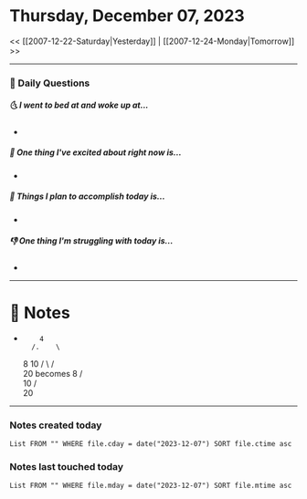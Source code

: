 # Thursday, December 07, 2023

<< [[2007-12-22-Saturday|Yesterday]] | [[2007-12-24-Monday|Tomorrow]] >>

---
### 📅 Daily Questions
##### 🌜 I went to bed at and woke up at...
- 

##### 🙌 One thing I've excited about right now is...
- 

##### 🚀 Things I plan to accomplish today is...
- 

##### 👎 One thing I'm struggling with today is...
- 

---
# 📝 Notes
-         4
        /.    \
     8       10
     / \        / \
                  20
    becomes
         8
         /\
          10
           /\
              20
---
### Notes created today
```dataview
List FROM "" WHERE file.cday = date("2023-12-07") SORT file.ctime asc
```

### Notes last touched today
```dataview
List FROM "" WHERE file.mday = date("2023-12-07") SORT file.mtime asc
```